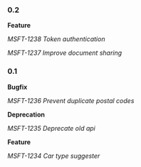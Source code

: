 ### 0.2

**Feature**

*MSFT-1238 Token authentication*

*MSFT-1237 Improve document sharing*

### 0.1

**Bugfix**

*MSFT-1236 Prevent duplicate postal codes*

**Deprecation**

*MSFT-1235 Deprecate old api*

**Feature**

*MSFT-1234 Car type suggester*
